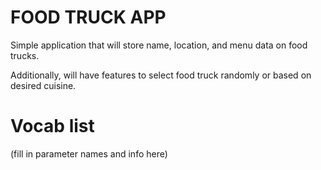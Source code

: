 FOOD TRUCK APP
===================

Simple application that will store name, location, and menu data on food trucks.

Additionally, will have features to select food truck randomly or based on desired cuisine.


Vocab list
==========

(fill in parameter names and info here)